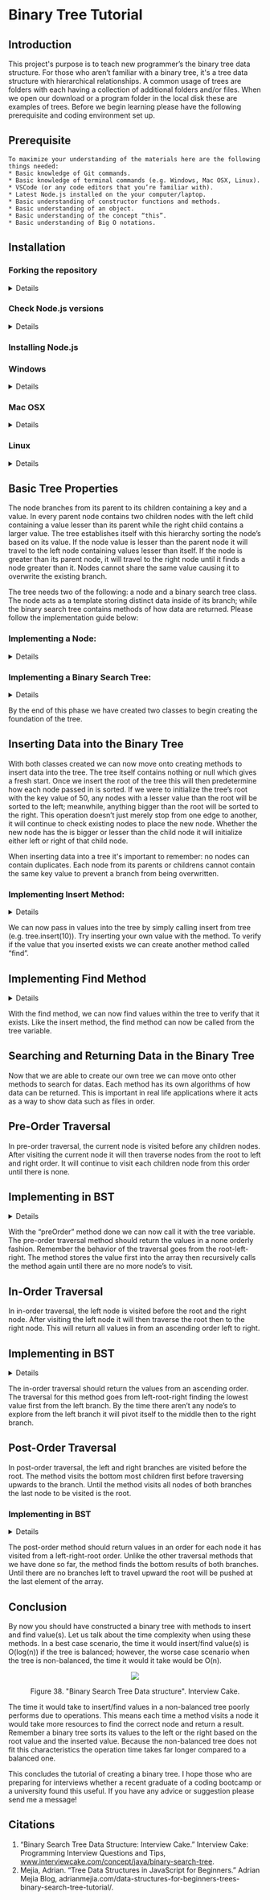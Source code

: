 # Binary Tree Tutorial

## Introduction
This project's purpose is to teach new programmer’s the binary tree data structure. For those who aren’t familiar with a binary tree, it's a tree data structure with hierarchical relationships. A common usage of trees are folders with each having a collection of additional folders and/or files. When we open our download or a program folder in the local disk these are examples of trees. Before we begin learning please have the following prerequisite and coding environment set up. 

## Prerequisite 
    To maximize your understanding of the materials here are the following things needed:
    * Basic knowledge of Git commands.
    * Basic knowledge of terminal commands (e.g. Windows, Mac OSX, Linux).
    * VSCode (or any code editors that you’re familiar with).
    * Latest Node.js installed on the your computer/laptop.
    * Basic understanding of constructor functions and methods.
    * Basic understanding of an object. 
    * Basic understanding of the concept “this”.
    * Basic understanding of Big O notations.
## Installation


### Forking the repository
<details close>

1. Open your terminal and type “git --version” without quotes:
    - If the terminal returns “git version 2.25.1.windows/mac/linux.1” or equivalent you can proceed with the installation process.
    - If the the terminal doesn’t return the proper result please install git before proceeding using the link provided (https://git-scm.com/book/en/v2/Getting-Started-Installing-Git).
    <p align="center"><img src="./media/image31.png" alt="snap-shot"><p>
    <p align="center">Figure 1. Tse, Vincent. "Checking git version". 30 June 2020.</p> 

    *Caution*: If you would like to save your own work within your repository it's recommended to fork over git cloning. Under git clone by pushing changes from your folder this would alter the original repository. 

2. On the github repository “fork” the repository into your personal repo:
    <p align="center"><img src="./media/image32.png" alt="snap-shot"><p>
        <p align="center">Figure 2. Tse, Vincent. "Forking Binary Tree Tutorial". 30 June 2020.</p>

    - In the forked repo find the “Clone or Download” button.
        <p><img src="./media/image41.png" alt="snap-shot"><p>
        Figure 3. Tse, Vincent. "Find the Clone/Download button on repo". 30 June 2020. 
    - Once clicked the button will show a link; copy the link.
        <p><img src="./media/image42.png" alt="snap-shot"><p>
        Figure 4. Tse, Vincent. "Copy link from Clone/Download button". 30 June 2020. 
    - In the terminal enter the command “git clone” then paste the link.
        <p><img src="./media/image43.png" alt="snap-shot"><p>
        Figure 5. Tse, Vincent. "Clone the forked repo". 30 June 2020. 
    - After pressing enter, a folder of "BinaryTreeTutorial" should appear at your current directory. 
</details>

### Check Node.js versions 
<details close>

1. Open a new terminal on your computer.
    <p><img src="./media/image29.png" alt="snap-shot"><p>
    Figure 6. Tse, Vincent. "Open terminal application". 30 June 2020. 

2. In the terminal check if Node.js is installed by typing “node --version” and then “npm --version”.
    - If the terminal returns “v.12.16.1” and “6.13.4” or the latest version of node and/or NPM, proceed to the next step.
    - If the terminal does not return anything then node the version has not yet been installed.
        <p><img src="./media/image30.png" alt="snap-shot"><p>
         Figure 7. Tse, Vincent. "Checking Node and npm versions". 30 June 2020. 

3. Follow "Install Node.js" for instructions to set up your environment or move on to the "Basic Tree Properties" if already installed.
</details>

### Installing Node.js
 ### Windows
<details close>

1. To install Node on Windows please visit the link and download recommended users (https://nodejs.org/en/download/).
    <p><img src="./media/image25.png" alt="snap-shot" width="400px" height="250px"><p>
    Figure 8. Tse, Vincent. "Checking git version". 30 June 2020. 

2. Once the exe file has been downloaded go to the download folder.
    <p><img src="./media/image26.png" alt="snap-shot"><p>
    Figure 9. Tse, Vincent. "Opening .exe file". 30 June 2020.

3. Once the file is found click the file and press "OK" button to install the Node files. 
    <p><img src="./media/image27.png" alt="snap-shot"><p>
    Figure 10. Tse, Vincent. "Executing .exe file". 30 June 2020. 

4. Follow the instructions and press the button "next" to complete the installation.
    <p><img src="./media/image28.png" alt="snap-shot"><p>
    Figure 11. Tse, Vincent. "Setuping node environment on Windows OS". 30 June 2020. 

5. Revisit "Check Node.js versions" step 2 to check node and npm has been installed.
</details>

### Mac OSX
<details close>

1. To install Node on Mac OSX check to see if you have home brew by typing “which brew”
    - The terminal should return “/usr/local/bin/brew” confirming that brew is installed.If so proceed to the next step.
    - If not please install brew using this following guide (https://docs.brew.sh/Installation):
    <p><img src="./media/image33.png" alt="snap-shot"><p>
    Figure 12. Tse, Vincent. "Checking brew version on Mac OSX". 30 June 2020.

2. Revist step one of by confirming that brew has been installed.
    - If successful type in “brew install node” without quotes.
    - Revisit "Check Node.js versions" step 2 to check node and npm has been installed.
</details>

### Linux
<details close>

1. To install Node on Linux check to see if you have NVM (Node Version Manager) by typing “nvm --version”.
    - If the terminal returns “0.33.0” or the latest proceed to the next step. 
    - If not copy and paste the following code without quotes, "curl -o- https://raw.githubusercontent.com/nvm-sh/nvm/v0.35.3/install.sh | bash"
    <p><img src="./media/image34.png" alt="snap-shot"><p>
    Figure 13. Tse, Vincent. "Checking nvm's version on Linux Mint". 30 June 2020. 

2. Close then open the terminal:
        - In the terminal type "nvm --version" with quotes.
        - If successful, type in “nvm install node” without quotes.
        - Revisit step 2 of "Check Node.js Versions" to check node and npm has been installed.
</details>

## Basic Tree Properties

The node branches from its parent to its children containing a key and a value. In every parent node contains two children nodes with the left child containing a value lesser than its parent while the right child contains a larger value. The tree establishes itself with this hierarchy sorting the node’s based on its value. If the node value is lesser than the parent node it will travel to the left node containing values lesser than itself. If the node is greater than its parent node, it will travel to the right node until it finds a node greater than it. Nodes cannot share the same value causing it to overwrite the existing branch. 

The tree needs two of the following: a node and a binary search tree class. The node acts as a template storing distinct data inside of its branch; while the binary search tree contains methods of how data are returned.  Please follow the implementation guide below:

### Implementing a Node:
<details close>

1. Declare a class with the name “Node”.
    <p><img src="./media/image21.png" alt="snap-shot"><p>
    Figure 14. Tse, Vincent. "Creating constructor Node". 30 June 2020. 

2. Within the Node class create a constructor method:
    - The constructor will accept one argument naming it “val”.
    - Within the constructor’s scope declare and initialize three variables:
            - value (e.g. this.value = val)
            - left (e.g. this.left = null)
            - right (e.g. this.right = null)
    <p><img src="./media/image6.png"  alt="snap-shot"><p>
    Figure 15. Tse, Vincent. "Creating Node's value". 30 June 2020. 
</details>

### Implementing a Binary Search Tree:
<details close>

1. Declare a class with the name “BST”.
    <p><img src="./media/image17.png" alt="snap-shot"><p>
    Figure 16. Tse, Vincent. "Creating BST constructor ". 30 June 2020.  

2. Within the BST class create a constructor method:
    - The constructor will accept no arguments.
    - Within the constructor scope declare and initialize one variable:
        - root (e..g this.root = null)
    <p><img src="./media/image4.png" alt="snap-shot"><p>
    Figure 17. Tse, Vincent. "Creating BST value ". 30 June 2020.     

3. Declare a new variable called tree:
    - Once done, create a new BST instance (e.g. new BST() ).
    <p><img src="./media/image18.png" alt="snap-shot"><p>  
    Figure 18. Tse, Vincent. "Declaring and intializing BST instance". 30 June 2020.     
</details>

By the end of this phase we have created two classes to begin creating the foundation of the tree. 

## Inserting Data into the Binary Tree

With both classes created we can now move onto creating methods to insert data into the tree. The tree itself contains nothing or null which gives a fresh start. Once we insert the root of the tree this will then predetermine how each node passed in is sorted. If we were to initialize the tree’s root with the key value of 50, any nodes with a lesser value than the root will be sorted to the left; meanwhile, anything bigger than the root will be sorted to the right. This operation doesn’t just merely stop from one edge to another, it will continue to check existing nodes to place the new node. Whether the new node has the is bigger or lesser than the child node it will initialize either left or right of that child node. 

When inserting data into a tree it's important to remember: no nodes can contain duplicates. Each node from its parents or childrens cannot contain the same key value to prevent a branch from being overwritten. 

### Implementing Insert Method:
<details close>

1. In the BST class create a method called “insert”:
    - The insert method will accept one argument that is passed through it. 
    <p><img src="./media/image11.png" alt="snap-shot"><p>
    Figure 19. Tse, Vincent. "Creating insert method". 30 June 2020.    

2. Declare a variable called “newNode” and “currNode”:
    - Initialize the variable by creating a new “Node” instance and pass the argument into its parameter. 
    - Initialize the “currNode” variable with the current root’s value (e.g. this.root).
        <p><img src="./media/image8.png" alt="snap-shot"><p>
        Figure 20. Tse, Vincent. "Declaring newNode and currNode". 30 June 2020.    

3. Check to see if the binary tree has a root:
    - If the root’s value is null, initialize the root's value with the “newNode”:
        - Then return the object using "this".
            <p><img src="./media/image9.png" alt="snap-shot"><p>
            Figure 21. Tse, Vincent. "Checking to see if root is null". 30 June 2020.    
    
    - Create a while-loop:
        - Within the loops statement, pass in “currNode.value” to verify that the current node is not empty and/or null.
            <p><img src="./media/image1.png" alt="snap-shot"><p>
            Figure 22. Tse, Vincent. "Setting condition in while-loop". 30 June 2020.

        - Create an if-statement whether the argument value is similar to the current node return “It already exists” with quotes. 
            <p><img src="./media/image19.png" alt="snap-shot"><p>
            Figure 23. Tse, Vincent. "Setting condition if the current node matches newNode". 30 June 2020.   

        - Create an if-else statement to compare the argument and the current node:
            - If the argument’s value is less than the current node’s value:
                - Check if the left node is empty and if it is initialize the left node with the argument. Then end the method by returning “this”. 
            - Otherwise re-assign the current node with the left child node (e..g currNode.left) 
            - Else if the argument is bigger than the root:
                - Check to see if the right node is empty if it is initialize the right node with argument. Then end the method by returning “this”.
                - Otherwise re-assign the current node with the right child node (e.g. currNode.right).

</details>

We can now pass in values into the tree by simply calling insert from tree (e.g. tree.insert(10)). Try inserting your own value with the method. To verify if the value that you inserted exists we can create another method called “find”. 

## Implementing Find Method
<details close>

1. In the BST class create a method called “find”:
    - The find method will accept one argument that is passed through it.
    <p><img src="./media/image13.png" alt="snap-shot"><p>
    Figure 24. Tse, Vincent. "Creating a find method". 30 June 2020.   

2. In the find method, declare a variable called “currNode” and initialize it with the root; while the other variable called “found” and initialize it with the boolean value “false”. 
    <p><img src="./media/image14.png" alt="snap-shot"><p>
    Figure 25. Tse, Vincent. "Declaring and intializing currNode and found variable". 30 June 2020.   

3. Create a while-loop:
    -  Within the loop statement, pass in “currNode” and “!found” if the value has been found within the tree.
        <p><img src="./media/image24.png" alt="snap-shot"><p>
        Figure 26. Tse, Vincent. "Setting condition in the while-loop". 30 June 2020.

    - If the argument equals the current node’s value, re-assign the “found” variable to “true” to end the loop. 
    - If the argument is less than the current node’s value, re-assign “currNode” by traversing the left child node. 
    - If the argument is bigger than the current node’s value, re-assign “currNode” by traversing the right child node. 
        <p><img src="./media/image5.png" alt="snap-shot"> <p>
        Figure 27. Tse, Vincent. "Traversal algorithm to find matching value". 30 June 2020.   

3. Create a if-else statement:
    - If found is equal to true return “currNode”.
    - Otherwise return “Does not exist” with quotes. 
        <p><img src="./media/image16.png" alt="snap-shot"><p>
        Figure 28. Tse, Vincent. "Returning either the currNode or a not found message". 30 June 2020.   
</details>

With the find method, we can now find values within the tree to verify that it exists. Like the insert method, the find method can now be called from the tree variable. 

## Searching and Returning Data in the Binary Tree

Now that we are able to create our own tree we can move onto other methods to search for datas. Each method has its own algorithms of how data can be returned. This is important in real life applications where it acts as a way to show data such as files in order. 

## Pre-Order Traversal
In pre-order traversal, the current node is visited before any children nodes. After visiting the current node it will then traverse nodes from the root to left and right order. It will continue to visit each children node from this order until there is none. 

## Implementing in BST
<details close>

1. In BST class create a method called “preOrder”:
    - The “preOrder” method will accept two arguments:
        - One parameter should pass in the root value.
        - Second parameter should pass a default array (e.g. data = [])
        <p><img src="./media/image10.png" alt="snap-shot"><p>
        Figure 29. Tse, Vincent. "Creating a preOrder method". 30 June 2020.   

2. Create an if statement:
    - Within the statement, check to see if the node isn’t null:
        - Create two if statement:
            - Push the current node’s value into the default array. 
            - Check if the current node has a left property:
                - If it does call the “preOrder” method passing in the current node left property and the default array. 
            - Check if the current node has a right property:
                - If it does call the “preOrder” method passing in the current node right property and the default array. 
        <p><img src="./media/image39.png" alt="snap-shot"><p>
        Figure 30. Tse, Vincent. "Traversal algorithm for preOrder method". 30 June 2020.   

3. Once the loop is done return the default array containing all values. 
        <p><img src="./media/image40.png" alt="snap-shot"> <p>
        Figure 31. Tse, Vincent. "Returning an array with values in a non-sorted order". 30 June 2020.  
</details>

With the “preOrder” method done we can now call it with the tree variable. The pre-order traversal method should return the values in a none orderly fashion. Remember the behavior of the traversal goes from the root-left-right. The method stores the value first into the array then recursively calls the method again until there are no more node’s to visit. 

## In-Order Traversal
In in-order traversal, the left node is visited before the root and the right node. After visiting the left node it will then traverse the root then to the right node. This will return all values in from an ascending order left to right. 

## Implementing in BST
<details close>

1.  In BST class create a method called “inOrder”:
    - The “inOrder” method will accept two arguments:
        - One parameter should pass in the root value.
        - Second parameter should pass a default array (e.g. data = [])
        <p><img src="./media/image12.png" alt="snap-shot"><p>        
        Figure 32. Tse, Vincent. "Create a inOrder method". 30 June 2020.  

2.  Create an if statement:
    - Within the statement, check to see if the node isn’t null..
        - Create two if statement:
            - Check if the current node has a left property:
                - If it does call the “inOrder” method passing in the current node left property and the default array. 
                - Push the current node’s value into the default array. 
            - Check if the current node has a right property:
                - If it does call the “inOrder” method passing in the current node right property and the default array. 
        <p><img src="./media/image38.png"> alt="snap-shot"<p>
        Figure 33. Tse, Vincent. "Traversal algorithm for inOrder method". 30 June 2020.  

3. Once the loop is done return the default array containing all values. 
        <p><img src="./media/image37.png" alt="snap-shot"><p>
        Figure 34. Tse, Vincent. "Returning an array with values sorted accending order". 30 June 2020.  

</details>

The in-order traversal should return the values from an ascending order. The traversal for this method goes from left-root-right finding the lowest value first from the left branch. By the time there aren’t any node’s to explore from the left branch it will pivot itself to the middle then to the right branch. 

## Post-Order Traversal
In post-order traversal, the left and right branches are visited before the root. The method visits the bottom most children first before traversing upwards to the branch. Until the method visits all nodes of both branches the last node to be visited is the root. 

### Implementing in BST
<details close>

 1. In BST class create a method called “postOrder”:
    - The “preOrder” method will accept two arguments:
        - One parameter should pass in the root value.
        - Second parameter should pass a default array (e.g. data = [])
        <p><img src="./media/image7.png" alt="snap-shot"><p>
        Figure 35. Tse, Vincent. "Create a postOrder method". 30 June 2020.  

2. Create an if statement:
    - Within the statement, check to see if the node isn’t null..
    - Create two if statement:
        - Check if the current node has a left property:
            - If it does call the “postOrder” method passing in the current node left property and the default array. 
        - Check if the current node has a right property:
            - If it does call the “postOrder” method passing in the current node right property and the default array. 
        - Push the current node’s value into the default array. 
        <p><img src="./media/image36.png" alt="snap-shot"><p>
        Figure 36. Tse, Vincent. "Traversal method for postOrder method". 30 June 2020.
          
3. Once the loop is done return the default array containing all values. 
        <p align="center"><img src="./media/image35.png" alt="snap-shot"><p>
        <p align="center">Figure 37. Tse, Vincent. "Returning an array with values sorted from the left branch to the right branch". 30 June 2020.</p>
</details>

The post-order method should return values in an order for each node it has visited from a left-right-root order. Unlike the other traversal methods that we have done so far, the method finds the bottom results of both branches. Until there are no branches left to travel upward the root will be pushed at the last element of the array.  

## Conclusion 
By now you should have constructed a binary tree with methods to insert and find value(s). Let us talk about the time complexity when using these methods. In a best case scenario, the time it would insert/find value(s) is O(log(n)) if the tree is balanced; however, the worse case scenario when the tree is non-balanced, the time it would it take would be O(n). 

<p align="center"><img src="./media/image44.png"></p>
<p align="center">Figure 38. "Binary Search Tree Data structure". Interview Cake.</p>  

The time it would take to insert/find values in a non-balanced tree poorly performs due to operations. This means each time a method visits a node it would take more resources to find the correct node and return a result. Remember a binary tree sorts its values to the left or the right based on the root value and the inserted value. Because the non-balanced tree does not fit this characteristics the operation time takes far longer compared to a balanced one. 

This concludes the tutorial of creating a binary tree. I hope those who are preparing for interviews whether a recent graduate of a coding bootcamp or a university found this useful. If you have any advice or suggestion please send me a message!  

## Citations
1. “Binary Search Tree Data Structure: Interview Cake.” Interview Cake: Programming Interview Questions and Tips, www.interviewcake.com/concept/java/binary-search-tree. 
2. Mejia, Adrian. “Tree Data Structures in JavaScript for Beginners.” Adrian Mejia Blog, adrianmejia.com/data-structures-for-beginners-trees-binary-search-tree-tutorial/.

